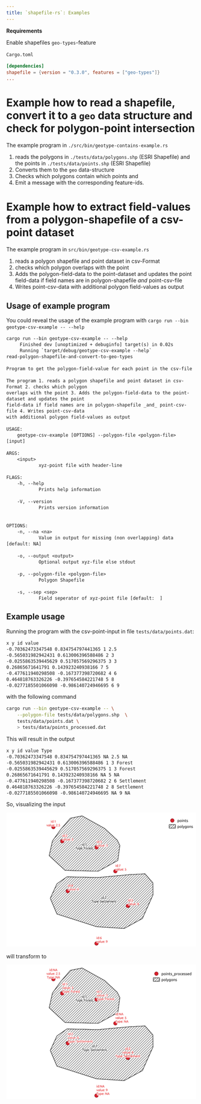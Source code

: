 ```yaml
---
title: `shapefile-rs`: Examples
---
```


**Requirements**

Enable shapefiles `geo-types`-feature

`Cargo.toml`

```toml
[dependencies]
shapefile = {version = "0.3.0", features = ["geo-types"]}
...
```

# Example how to read a shapefile, convert it to a `geo` data structure and check for polygon-point intersection

The example program in `./src/bin/geotype-contains-example.rs`

1. reads the polygons in `./tests/data/polygons.shp` (ESRI Shapefile) and the points in `./tests/data/points.shp` (ESRI Shapefile)
2. Converts them to the `geo` data-structure
3. Checks which polygons contain which points and
4. Emit a message with the corresponding feature-ids.

# Example how to extract field-values from a polygon-shapefile of a csv-point dataset

The example program in `src/bin/geotype-csv-example.rs`

1. reads a polygon shapefile and point dataset in csv-Format
2. checks which polygon overlaps with the point
3. Adds the polygon-field-data to the point-dataset and updates the point
   field-data if field names are in polygon-shapefile _and_ point-csv-file
4. Writes point-csv-data with additional polygon field-values as output

## Usage of example program
You could reveal the usage  of the example program with `cargo run --bin geotype-csv-example -- --help`

```console
cargo run --bin geotype-csv-example -- --help
     Finished dev [unoptimized + debuginfo] target(s) in 0.02s
     Running `target/debug/geotype-csv-example --help`
read-polygon-shapefile-and-convert-to-geo-types

Program to get the polygon-field-value for each point in the csv-file

The program 1. reads a polygon shapefile and point dataset in csv-Format 2. checks which polygon
overlaps with the point 3. Adds the polygon-field-data to the point-dataset and updates the point
field-data if field names are in polygon-shapefile _and_ point-csv-file 4. Writes point-csv-data
with additional polygon field-values as output

USAGE:
    geotype-csv-example [OPTIONS] --polygon-file <polygon-file> [input]

ARGS:
    <input>
            xyz-point file with header-line

FLAGS:
    -h, --help
            Prints help information

    -V, --version
            Prints version information


OPTIONS:
    -n, --na <na>
            Value in output for missing (non overlapping) data [default: NA]

    -o, --output <output>
            Optional output xyz-file else stdout

    -p, --polygon-file <polygon-file>
            Polygon Shapefile

    -s, --sep <sep>
            Field seperator of xyz-point file [default:  ]

```

## Example usage

Running the program with the csv-point-input in file `tests/data/points.dat`:

```csv
x y id value
-0.70362473347548 0.834754797441365 1 2.5
-0.565031982942431 0.613006396588486 2 3
-0.0255863539445629 0.517057569296375 3 3
0.26865671641791 0.143923240938166 7 5
-0.477611940298508 -0.167377398720682 4 6
0.464818763326226 -0.397654584221748 5 8
-0.0277185501066098 -0.986140724946695 6 9
```

with the following command 

```bash
cargo run --bin geotype-csv-example -- \
    --polygon-file tests/data/polygons.shp  \
    tests/data/points.dat \
    > tests/data/points_processed.dat
```

This will result in the output

```csv
x y id value Type
-0.70362473347548 0.834754797441365 NA 2.5 NA
-0.565031982942431 0.613006396588486 1 3 Forest
-0.0255863539445629 0.517057569296375 1 3 Forest
0.26865671641791 0.143923240938166 NA 5 NA
-0.477611940298508 -0.167377398720682 2 6 Settlement
0.464818763326226 -0.397654584221748 2 8 Settlement
-0.0277185501066098 -0.986140724946695 NA 9 NA
```

So, visualizing the input 

![input](tests/data/input.png)

will transform to 

![output](tests/data/geotype-csv-example-processed.png)

